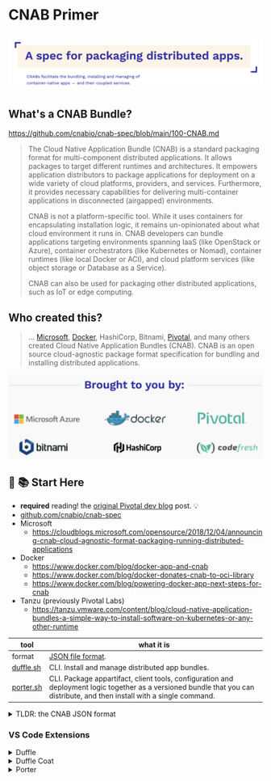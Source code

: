 # CNAB Primer

<!-- TODO: revisit and write actual intros-->
![desc graphic](cnab-spec-pack-dist-app.png)
---

## What's a CNAB Bundle?

<https://github.com/cnabio/cnab-spec/blob/main/100-CNAB.md>

> The Cloud Native Application Bundle (CNAB) is a standard packaging format for multi-component distributed applications. It allows packages to target different runtimes and architectures. It empowers application distributors to package applications for deployment on a wide variety of cloud platforms, providers, and services. Furthermore, it provides necessary capabilities for delivering multi-container applications in disconnected (airgapped) environments.
>
> CNAB is not a platform-specific tool. While it uses containers for encapsulating installation logic, it remains un-opinionated about what cloud environment it runs in. CNAB developers can bundle applications targeting environments spanning IaaS (like OpenStack or Azure), container orchestrators (like Kubernetes or Nomad), container runtimes (like local Docker or ACI), and cloud platform services (like object storage or Database as a Service).
>
> CNAB can also be used for packaging other distributed applications, such as IoT or edge computing.

## Who created this?

> ... [Microsoft][blog-ms], [Docker][blog-docker], HashiCorp, Bitnami, [Pivotal][blog-pivotal], and many others created Cloud Native Application Bundles (CNAB). CNAB is an open source cloud-agnostic package format specification for bundling and installing distributed applications.

![cnab-contributors](cnab-contributors.png)



## :balloon: :books:  Start Here

* **required** reading! the [original Pivotal dev blog][blog-pivotal] post. :bulb:
* [github.com/cnabio/cnab-spec](https://github.com/cnabio/cnab-spec)
* Microsoft
  * <https://cloudblogs.microsoft.com/opensource/2018/12/04/announcing-cnab-cloud-agnostic-format-packaging-running-distributed-applications>
* Docker
  * <https://www.docker.com/blog/docker-app-and-cnab>
  * <https://www.docker.com/blog/docker-donates-cnab-to-oci-library>
  * <https://www.docker.com/blog/powering-docker-app-next-steps-for-cnab>
* Tanzu (previously Pivotal Labs) 
  * <https://tanzu.vmware.com/content/blog/cloud-native-application-bundles-a-simple-way-to-install-software-on-kubernetes-or-any-other-runtime>

| tool   | what it is
| ---------   | -------- 
| format | [JSON file format](https://github.com/cnabio/cnab-spec/blob/main/101-bundle-json.md).
| [duffle.sh](https://duffle.sh) | CLI. Install and manage distributed app bundles.
| [porter.sh](https://porter.sh) | CLI. Package appartifact, client tools, configuration and deployment logic together as a versioned bundle that you can distribute, and then install with a single command.

<details>
  <summary>TLDR: the CNAB JSON format</summary>

> A bundle.json is broken down into the following categories of information:
>
> The schema version of the bundle, as a string with a v prefix. This schema is to be referenced as v1 or v1.2.0
> * The top-level package information (name and version)
>     * **name**: The bundle name, including namespacing. The namespace can have one or more elements separated by a dot (e.g. acme.tunnels.wordpress). The left most element of the namespace is the most general moving toward more specific elements on the right.
>     * **version**: Semantic version of the bundle
>     * **description**: Short description of the bundle
> * Information on the invocation images, as an array
> * A map of images included with this bundle, as a component name to image definition map
> * A specification of which parameters MAY be overridden, and a reference to a validation schema
> * A list of credentials (name and desired location) that the application needs
> * An OPTIONAL description of custom actions that this bundle implements
> * A list of outputs (name, type and location) that the application produces
> * A set of schema definitions used to validate user input

</details>

[cnabspec]: https://github.com/cnabio/cnab-spec/blob/main/101-bundle-json.md

[blog-ms]: https://cloudblogs.microsoft.com/opensource/2018/12/04/announcing-cnab-cloud-agnostic-format-packaging-running-distributed-applications
[blog-docker]: https://www.docker.com/blog/docker-app-and-cnab
[blog-docker-cnab-to-oci]: https://www.docker.com/blog/docker-donates-cnab-to-oci-library
[blog-docker-cnab-next-steps]: https://www.docker.com/blog/powering-docker-app-next-steps-for-cnab
[blog-pivotal]: https://tanzu.vmware.com/content/blog/cloud-native-application-bundles-a-simple-way-to-install-software-on-kubernetes-or-any-other-runtime

### VS Code Extensions

<details>
  <summary>Duffle</summary>
   
    ```shell
    Name: Duffle
    Id: ms-kubernetes-tools.duffle-vscode
    Description: Build and deploy Cloud Native Application Bundles with Duffle
    Version: 0.3.0
    Publisher: Microsoft
    VS Marketplace Link: https://marketplace.visualstudio.com/items?itemName=ms-kubernetes-tools.duffle-vscode
    ```
    
</details>

<details>
  <summary>Duffle Coat</summary>
   
    ```shell
    Name: Duffle Coat
    Id: ms-kubernetes-tools.duffle-coat
    Description: Generates CNAB self-installers
    Version: 0.3.4
    Publisher: Microsoft
    VS Marketplace Link: https://marketplace.visualstudio.com/items?itemName=ms-kubernetes-tools.duffle-coat    ```
    
</details>

<details>
  <summary>Porter</summary>
   
    ```shell
    Name: Porter
    Id: getporter.porter-vscode
    Description: Package your application artifact, client tools, configuration and deployment logic together as a versioned bundle that you can distribute, and then install with a single command
    Version: 0.0.3
    Publisher: Porter
    VS Marketplace Link: https://marketplace.visualstudio.com/items?itemName=getporter.porter-vscode
    ```
    
</details>
